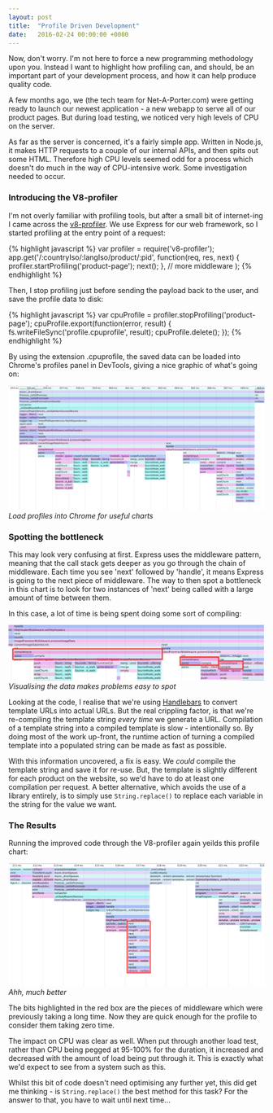 ```yaml
---
layout: post
title:  "Profile Driven Development"
date:   2016-02-24 00:00:00 +0000
---
```


Now, don't worry. I'm not here to force a new programming methodology upon you. Instead I want to highlight how profiling can, and should, be an important part of your development process, and how it can help produce quality code.

<!--more-->

A few months ago, we (the tech team for Net-A-Porter.com) were getting ready to launch our newest application - a new webapp to serve all of our product pages. But during load testing, we noticed very high levels of CPU on the server.

As far as the server is concerned, it's a fairly simple app. Written in Node.js, it makes HTTP requests to a couple of our internal APIs, and then spits out some HTML. Therefore high CPU levels seemed odd for a process which doesn't do much in the way of CPU-intensive work. Some investigation needed to occur.

### Introducing the V8-profiler

I'm not overly familiar with profiling tools, but after a small bit of internet-ing I came across the [v8-profiler](https://www.npmjs.com/package/v8-profiler). We use Express for our web framework, so I started profiling at the entry point of a request:

{% highlight javascript %}
var profiler = require('v8-profiler');
app.get('/:countryIso/:langIso/product/:pid',
    function(req, res, next) {
        profiler.startProfiling('product-page');
        next();
    },
    // more middleware
);
{% endhighlight %}

Then, I stop profiling just before sending the payload back to the user, and save the profile data to disk:

{% highlight javascript %}
var cpuProfile = profiler.stopProfiling('product-page');
cpuProfile.export(function(error, result) {
    fs.writeFileSync('profile.cpuprofile', result);
    cpuProfile.delete();
});
{% endhighlight %}

By using the extension .cpuprofile, the saved data can be loaded into Chrome's profiles panel in DevTools, giving a nice graphic of what's going on:

![Load profiles into Chrome for useful charts](/static/profile-driven-development/profile_before.png)
*Load profiles into Chrome for useful charts*

### Spotting the bottleneck

This may look very confusing at first. Express uses the middleware pattern, meaning that the call stack gets deeper as you go through the chain of middleware. Each time you see 'next' followed by 'handle', it means Express is going to the next piece of middleware. The way to then spot a bottleneck in this chart is to look for two instances of 'next' being called with a large amount of time between them.

In this case, a lot of time is being spent doing some sort of compiling:

![Visualising the data makes problems easy to spot](/static/profile-driven-development/profile_before_highlighted.png)
*Visualising the data makes problems easy to spot*

Looking at the code, I realise that we're using [Handlebars](http://handlebarsjs.com/) to convert template URLs into actual URLs. But the real crippling factor, is that we're re-compiling the template string _every time_ we generate a URL. Compilation of a template string into a compiled template is slow - intentionally so. By doing most of the work up-front, the runtime action of turning a compiled template into a populated string can be made as fast as possible.

With this information uncovered, a fix is easy. We _could_ compile the template string and save it for re-use. But, the template is slightly different for each product on the website, so we'd have to do at least one compilation per request. A better alternative, which avoids the use of a library entirely, is to simply use `String.replace()` to replace each variable in the string for the value we want.

### The Results

Running the improved code through the V8-profiler again yeilds this profile chart:

![Ahh, much better](/static/profile-driven-development/profile_after_highlighted.png)
*Ahh, much better*

The bits highlighted in the red box are the pieces of middleware which were previously taking a long time. Now they are quick enough for the profile to consider them taking zero time.

The impact on CPU was clear as well. When put through another load test, rather than CPU being pegged at 95-100% for the duration, it increased and decreased with the amount of load being put through it. This is exactly what we'd expect to see from a system such as this.

Whilst this bit of code doesn't need optimising any further yet, this did get me thinking - is `String.replace()` the best method for this task? For the answer to that, you have to wait until next time...
